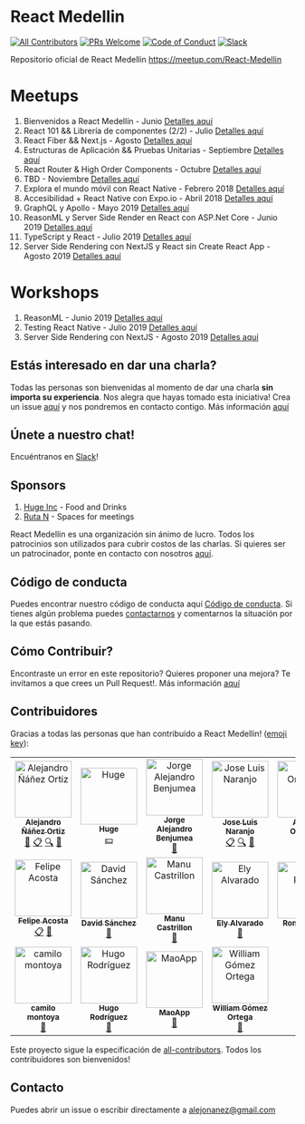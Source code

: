 # React Medellin
[![All Contributors](https://img.shields.io/badge/all_contributors-18-orange.svg?style=flat-square)](#contributors-)
[![PRs Welcome](https://img.shields.io/badge/PRs-welcome-brightgreen.svg?style=flat-square)](http://makeapullrequest.com)
[![Code of Conduct][coc-badge]](#código-de-conducta) [![Slack](https://img.shields.io/badge/chat-on%20slack-brightgreen.svg?style=flat-square)](https://reactmedellin.slack.com/)

Repositorio oficial de React Medellin https://meetup.com/React-Medellin

# Meetups
1. Bienvenidos a React Medellín - Junio [Detalles aquí](https://github.com/react-medellin/meetup/blob/master/meetups/junio-2017.md)
2. React 101 && Librería de componentes (2/2) - Julio [Detalles aquí](https://github.com/react-medellin/meetup/blob/master/meetups/julio-2017.md)
3. React Fiber && Next.js - Agosto [Detalles aquí](https://github.com/react-medellin/meetup/blob/master/meetups/agosto-2017.md)
4. Estructuras de Aplicación && Pruebas Unitarias - Septiembre [Detalles aquí](https://github.com/react-medellin/meetup/blob/master/meetups/septiembre-2017.md)
5. React Router & High Order Components - Octubre [Detalles aquí](https://github.com/react-medellin/meetup/blob/master/meetups/octubre-2017.md)
6. TBD - Noviembre [Detalles aquí](https://github.com/react-medellin/meetup/blob/master/meetups/noviembre-2017.md)
7. Explora el mundo móvil con React Native - Febrero 2018 [Detalles aquí](https://www.meetup.com/es/React-Medellin/events/247292757/)
8. Accesibilidad + React Native con Expo.io - Abril 2018 [Detalles aquí](https://github.com/react-medellin/meetup/blob/master/meetups/abril-2018.md)
9. GraphQL y Apollo - Mayo 2019 [Detalles aquí](https://github.com/react-medellin/meetup/blob/master/meetups/mayo-2019.md)
10. ReasonML y Server Side Render en React con ASP.Net Core - Junio 2019 [Detalles aquí](https://github.com/react-medellin/meetup/blob/master/meetups/junio-2019)
11. TypeScript y React - Julio 2019 [Detalles aquí](https://github.com/react-medellin/meetup/blob/master/meetups/julio-2019)
12. Server Side Rendering con NextJS y React sin Create React App - Agosto 2019 [Detalles aquí](https://github.com/react-medellin/meetup/blob/master/meetups/agosto-2019)

# Workshops

1. ReasonML - Junio 2019 [Detalles aquí](https://github.com/react-medellin/meetup/blob/master/workshops/junio-2019)
2. Testing React Native - Julio 2019 [Detalles aquí](https://github.com/react-medellin/meetup/blob/master/workshops/julio-2019)
3. Server Side Rendering con NextJS - Agosto 2019 [Detalles aquí](https://github.com/react-medellin/meetup/blob/master/workshops/agosto-2019)

## Estás interesado en dar una charla?
Todas las personas son bienvenidas al momento de dar una charla **sin importa su experiencia**. Nos alegra que hayas tomado esta iniciativa! Crea un issue [aquí](https://github.com/react-medellin/meetup/issues) y nos pondremos en contacto contigo. Más información [aquí](CONTRIBUTING.md)

## Únete a nuestro chat!
Encuéntranos en [Slack](https://bit.ly/react-medellin-slack)!

## Sponsors
1. [Huge Inc](https://www.hugeinc.com) - Food and Drinks
2. [Ruta N](https://www.rutanmedellin.org/es/) - Spaces for meetings

React Medellin es una organización sin ánimo de lucro. Todos los patrocinios son utilizados para cubrir costos de las charlas. Si quieres ser un patrocinador, ponte en contacto con nosotros [aquí](https://github.com/react-medellin/meetup#contacto).

## Código de conducta
Puedes encontrar nuestro código de conducta aquí [Código de conducta](CODE_OF_CONDUCT.md). Si tienes algún problema puedes [contactarnos](https://github.com/react-medellin/meetup#contacto) y comentarnos la situación por la que estás pasando.

## Cómo Contribuir?
Encontraste un error en este repositorio? Quieres proponer una mejora? Te invitamos a que crees un Pull Request!. Más información [aquí](CONTRIBUTING.md)

## Contribuidores

Gracias a todas las personas que han contribuido a React Medellin! ([emoji key](https://github.com/kentcdodds/all-contributors#emoji-key)):

<!-- ALL-CONTRIBUTORS-LIST:START - Do not remove or modify this section -->
<!-- prettier-ignore-start -->
<!-- markdownlint-disable -->
<table>
  <tr>
    <td align="center"><a href="http://co.linkedin.com/in/alejandronanez/"><img src="https://avatars0.githubusercontent.com/u/464978?v=3" width="100px;" alt="Alejandro Ñáñez Ortiz"/><br /><sub><b>Alejandro Ñáñez Ortiz</b></sub></a><br /><a href="https://github.com/react-medellin/meetup/commits?author=alejandronanez" title="Documentation">📖</a> <a href="#eventOrganizing-alejandronanez" title="Event Organizing">📋</a> <a href="#fundingFinding-alejandronanez" title="Funding Finding">🔍</a> <a href="#talk-alejandronanez" title="Talks">📢</a></td>
    <td align="center"><a href="http://hugeinc.com"><img src="https://avatars3.githubusercontent.com/u/281742?v=3" width="100px;" alt="Huge"/><br /><sub><b>Huge</b></sub></a><br /><a href="#financial-hugeinc" title="Financial">💵</a></td>
    <td align="center"><a href="https://github.com/AlejandroBenjumea"><img src="https://avatars0.githubusercontent.com/u/5565957?v=3" width="100px;" alt="Jorge Alejandro Benjumea"/><br /><sub><b>Jorge Alejandro Benjumea</b></sub></a><br /><a href="#talk-AlejandroBenjumea" title="Talks">📢</a></td>
    <td align="center"><a href="https://co.linkedin.com/in/josenaranjo/en"><img src="https://avatars1.githubusercontent.com/u/3025600?v=3" width="100px;" alt="Jose Luis Naranjo"/><br /><sub><b>Jose Luis Naranjo</b></sub></a><br /><a href="#eventOrganizing-josenaranjo" title="Event Organizing">📋</a> <a href="#fundingFinding-josenaranjo" title="Funding Finding">🔍</a> <a href="#talk-josenaranjo" title="Talks">📢</a></td>
    <td align="center"><a href="http://angelitaooo.github.io"><img src="https://avatars0.githubusercontent.com/u/18565471?v=3" width="100px;" alt="Angela Ordoñez"/><br /><sub><b>Angela Ordoñez</b></sub></a><br /><a href="#eventOrganizing-angelitaooo" title="Event Organizing">📋</a></td>
    <td align="center"><a href="https://www.linkedin.com/in/simonhoyos/"><img src="https://avatars0.githubusercontent.com/u/23706543?v=3" width="100px;" alt="Simon Hoyos"/><br /><sub><b>Simon Hoyos</b></sub></a><br /><a href="#eventOrganizing-simonhoyos" title="Event Organizing">📋</a> <a href="#talk-simonhoyos" title="Talks">📢</a></td>
    <td align="center"><a href="https://github.com/jmgr2996"><img src="https://avatars0.githubusercontent.com/u/19862755?v=4" width="100px;" alt="jmgr2996"/><br /><sub><b>jmgr2996</b></sub></a><br /><a href="#eventOrganizing-jmgr2996" title="Event Organizing">📋</a> <a href="#talk-jmgr2996" title="Talks">📢</a></td>
  </tr>
  <tr>
    <td align="center"><a href="http://felipeacosta.co"><img src="https://avatars2.githubusercontent.com/u/17883219?v=4" width="100px;" alt="Felipe Acosta"/><br /><sub><b>Felipe Acosta</b></sub></a><br /><a href="#eventOrganizing-facosta0787" title="Event Organizing">📋</a> <a href="#talk-facosta0787" title="Talks">📢</a></td>
    <td align="center"><a href="https://twitter.com/d4vsanchez"><img src="https://avatars2.githubusercontent.com/u/2999604?v=4" width="100px;" alt="David Sánchez"/><br /><sub><b>David Sánchez</b></sub></a><br /><a href="#talk-d4vsanchez" title="Talks">📢</a></td>
    <td align="center"><a href="https://www.manuela.dev/"><img src="https://avatars2.githubusercontent.com/u/10585946?v=4" width="100px;" alt="Manu Castrillon"/><br /><sub><b>Manu Castrillon</b></sub></a><br /><a href="#talk-ManuCastrillonM" title="Talks">📢</a></td>
    <td align="center"><a href="https://github.com/elyalvarado"><img src="https://avatars1.githubusercontent.com/u/545352?v=4" width="100px;" alt="Ely Alvarado"/><br /><sub><b>Ely Alvarado</b></sub></a><br /><a href="#talk-elyalvarado" title="Talks">📢</a></td>
    <td align="center"><a href="https://RomelPerez.com"><img src="https://avatars2.githubusercontent.com/u/1393135?v=4" width="100px;" alt="Romel Pérez"/><br /><sub><b>Romel Pérez</b></sub></a><br /><a href="#talk-romelperez" title="Talks">📢</a></td>
    <td align="center"><a href="http://jonalvarezz.com"><img src="https://avatars1.githubusercontent.com/u/2167222?v=4" width="100px;" alt="Jonathan Alvarez"/><br /><sub><b>Jonathan Alvarez</b></sub></a><br /><a href="#talk-jonalvarezz" title="Talks">📢</a></td>
    <td align="center"><a href="http://www.gomezjuliana.com"><img src="https://avatars2.githubusercontent.com/u/21693619?v=4" width="100px;" alt="Juliana Gomez"/><br /><sub><b>Juliana Gomez</b></sub></a><br /><a href="#talk-gomezjuliana" title="Talks">📢</a></td>
  </tr>
  <tr>
    <td align="center"><a href="http://www.jc-montoya.com"><img src="https://avatars0.githubusercontent.com/u/5333383?v=4" width="100px;" alt="camilo montoya"/><br /><sub><b>camilo montoya</b></sub></a><br /><a href="#talk-camilomontoyau" title="Talks">📢</a></td>
    <td align="center"><a href="https://github.com/devharf2310"><img src="https://avatars0.githubusercontent.com/u/20269155?v=4" width="100px;" alt="Hugo Rodríguez"/><br /><sub><b>Hugo Rodríguez</b></sub></a><br /><a href="#talk-devharf2310" title="Talks">📢</a></td>
    <td align="center"><a href="https://github.com/maoapp"><img src="https://avatars1.githubusercontent.com/u/19539930?v=4" width="100px;" alt="MaoApp"/><br /><sub><b>MaoApp</b></sub></a><br /><a href="#talk-maoapp" title="Talks">📢</a></td>
    <td align="center"><a href="http://williamegomezo.me"><img src="https://avatars2.githubusercontent.com/u/33497419?v=4" width="100px;" alt="William Gómez Ortega"/><br /><sub><b>William Gómez Ortega</b></sub></a><br /><a href="#talk-williamegomezo" title="Talks">📢</a></td>
  </tr>
</table>

<!-- markdownlint-enable -->
<!-- prettier-ignore-end -->
<!-- ALL-CONTRIBUTORS-LIST:END -->

Este proyecto sigue la especificación de [all-contributors](https://github.com/kentcdodds/all-contributors). Todos los contribuidores son bienvenidos!

[coc-badge]: https://img.shields.io/badge/code%20of-conduct-ff69b4.svg?style=flat-square

## Contacto
Puedes abrir un issue o escribir directamente a alejonanez@gmail.com
